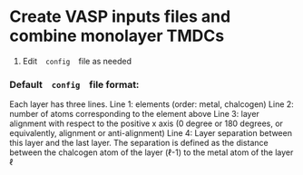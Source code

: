 # Create VASP inputs files and combine monolayer TMDCs

1. Edit ` ` `config` ` ` file as needed 

### Default  ` ` `config` ` ` file format: 
Each layer has three lines. 
Line 1: elements (order: metal, chalcogen)
Line 2: number of atoms corresponding to the element above 
Line 3: layer alignment with respect to the positive x axis (0 degree or 180 degrees, or equivalently, alignment or anti-alignment)
Line 4: Layer separation between this layer and the last layer. The separation is defined as the distance between the chalcogen atom of the layer ($\ell$-1) to the metal atom of the layer $\ell$
